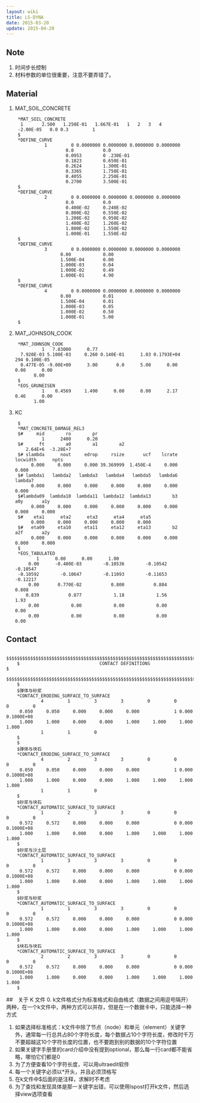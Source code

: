 ```yaml
---
layout: wiki
title: LS-DYNA
date: 2015-03-20
update: 2015-04-20
---
```


## Note
1. 时间步长控制
2. 材料参数的单位很重要，注意不要弄错了。

## Material
1. MAT_SOIL_CONCRETE

        *MAT_SOIL_CONCRETE
         1       2.500   1.250E-01   1.667E-01   1   2   3   4
        -2.00E-05   0.0 0.3         1
        $
        *DEFINE_CURVE
                  1         0 0.0000000 0.0000000 0.0000000 0.0000000
                          0.0           0.0
                          0.0953        0 .230E-01
                          0.1823        0.650E-01
                          0.2624        1.300E-01
                          0.3365        1.750E-01
                          0.4055        2.250E-01
                          0.2700        3.500E-01
        $
        *DEFINE_CURVE
                  2         0 0.0000000 0.0000000 0.0000000 0.0000000
                          0.0           0.0
                          0.400E-02     0.240E-02
                          0.800E-02     0.550E-02
                          1.200E-02     0.950E-02
                          1.400E-02     1.260E-02
                          1.800E-02     1.550E-02
                          1.000E-01     1.550E-02
        $
        *DEFINE_CURVE
                  3         0 0.0000000 0.0000000 0.0000000 0.0000000
                        0.00            0.00
                        1.500E-04       0.00
                        1.000E-03       0.04
                        1.000E-02       0.49
                        1.000E-01       4.90
        $
        *DEFINE_CURVE
                  4         0 0.0000000 0.0000000 0.0000000 0.0000000
                        0.00            0.01
                        1.500E-04       0.01
                        1.000E-03       0.05
                        1.000E-02       0.50
                        1.000E-01       5.00
        $

2. MAT_JOHNSON_COOK

        *MAT_JOHNSON_COOK
                 1   7.83000      0.77    
         7.920E-03 5.100E-03     0.260 0.140E-01      1.03 0.1793E+04       294 0.100E-05
         0.477E-05 -9.00E+00      3.00       0.0      5.00      0.00      0.00      0.00          
              0.00    
        $
        *EOS_GRUNEISEN
                 1    0.4569     1.490      0.00      0.00      2.17      0.46      0.00    
              1.00 

3. KC
        
        $
        *MAT_CONCRETE_DAMAGE_REL3
        $#     mid        ro        pr
                 1      2400      0.20
        $#      ft        a0        a1        a2
           2.64E+6  -3.28E+7
        $# slambda      nout     edrop     rsize       ucf    lcrate  locwidth      npts
             0.000     0.000     0.000 39.369999  1.450E-4     0.000     0.000
        $# lambda1   lambda2   lambda3   lambda4   lambda5   lambda6   lambda7
             0.000     0.000     0.000     0.000     0.000     0.000     0.000
        $#lambda09  lambda10  lambda11  lambda12  lambda13        b3       a0y       a1y
             0.000     0.000     0.000     0.000     0.000     0.000     0.000     0.000
        $#    eta1      eta2      eta3      eta4      eta5
             0.000     0.000     0.000     0.000     0.000
        $#   eta09     eta10     eta11     eta12     eta13        b2       a2f       a2y
             0.000     0.000     0.000     0.000     0.000     0.000     0.000     0.000
        $
        *EOS_TABULATED
               1      0.00      0.00      1.00 
            0.00      -0.480E-03        -0.10536        -0.10542        -0.10547 
        -0.10592        -0.10647        -0.11093        -0.11653        -0.12217 
            0.00       0.770E-02           0.800           0.804           0.808 
           0.839           0.877            1.18            1.56            1.93 
            0.00            0.00            0.00            0.00            0.00
            0.00            0.00            0.00            0.00            0.00


## Contact

        $$$$$$$$$$$$$$$$$$$$$$$$$$$$$$$$$$$$$$$$$$$$$$$$$$$$$$$$$$$$$$$$$$$$$$$$$$$$$$$$
        $                              CONTACT DEFINITIONS                             $
        $$$$$$$$$$$$$$$$$$$$$$$$$$$$$$$$$$$$$$$$$$$$$$$$$$$$$$$$$$$$$$$$$$$$$$$$$$$$$$$$
        $
        $弹体与砂浆
        *CONTACT_ERODING_SURFACE_TO_SURFACE
                 4         1         3         3         0         0         0         0
         0.050     0.050     0.000     0.000     0.000             1 0.000    0.1000E+08
         1.000     1.000     0.000     0.000     1.000     1.000     1.000     1.000    
                 1         1         0
        $
        $
        $弹体与块石
        *CONTACT_ERODING_SURFACE_TO_SURFACE
                 4         2         3         3         0         0         0         0
         0.050     0.050     0.000     0.000     0.000             1 0.000    0.1000E+08
         1.000     1.000     0.000     0.000     1.000     1.000     1.000     1.000    
                 1         1         0
        $
        $砂浆与块石
        *CONTACT_AUTOMATIC_SURFACE_TO_SURFACE
                 1         2         3         3         0         0         0         0
         0.572     0.572     0.000     0.000     0.000             0 0.000    0.1000E+08
         1.000     1.000     0.000     0.000     1.000     1.000     1.000     1.000    
        $
        $砂浆与沙土层
        *CONTACT_AUTOMATIC_SURFACE_TO_SURFACE
                 1         3         3         3         0         0         0         0
         0.572     0.572     0.000     0.000     0.000             0 0.000    0.1000E+08
         1.000     1.000     0.000     0.000     1.000     1.000     1.000     1.000    
        $
        $砂浆与砂浆
        *CONTACT_AUTOMATIC_SURFACE_TO_SURFACE
                 1         1         3         3         0         0         0         0
         0.572     0.572     0.000     0.000     0.000             0 0.000    0.1000E+08
         1.000     1.000     0.000     0.000     1.000     1.000     1.000     1.000    
        $
        $块石与块石
        *CONTACT_AUTOMATIC_SURFACE_TO_SURFACE
                 2         2         3         3         0         0         0         0
         0.572     0.572     0.000     0.000     0.000             0 0.000    0.1000E+08
         1.000     1.000     0.000     0.000     1.000     1.000     1.000     1.000    
        $

##　关于 K 文件
0. k文件格式分为标准格式和自由格式（数据之间用逗号隔开）两种，在一个k文件中，两种方式可以并存，但是在一个数据卡中，只能选择一种方式
1. 如果选择标准格式：k文件中除了节点（node）和单元（element）关键字外，通常每一行总共占80个字符长度，每个数据占10个字符长度，修改时千万不要超越这10个字符长度的位置，也不要跑到别的数据的10个字符位置
2. 如果关键字手册里的card介绍中没有提到optional，那么每一行card都不能省略，哪怕它们都是0
3. 为了方便查看10个字符长度，可以用ultraedit软件
4. 每一个关键字必须以\*开头，并且必须顶格写
5. 在k文件中$后面的是注释，求解时不考虑
6. 为了查找和发现具体是那一关键字出错，可以使用lspost打开k文件，然后选择view选项查看
